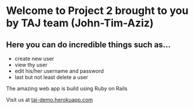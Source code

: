 <h1>Welcome to Project 2 brought to you by TAJ team (John-Tim-Aziz)</h1>
<h2>Here you can do incredible things such as...</h2>
<ul>
<li>create new user</li>
<li>view thy user</li>
<li>edit his/her username and password</li>
<li>last but not least delete a user</li>
</ul>

<p>The amazing web app is build using Ruby on Rails</p>
<p>Visit us at <a href="http://taj-demo.herokuapp.com/">taj-demo.herokuapp.com</a></p>